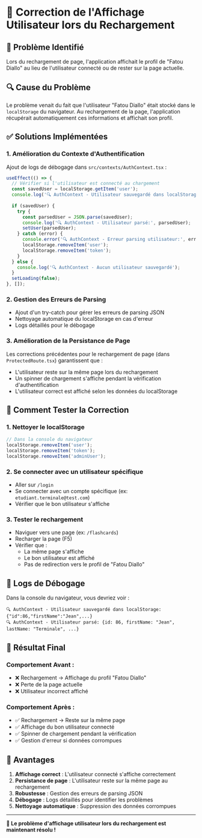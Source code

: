 # 🔧 Correction de l'Affichage Utilisateur lors du Rechargement

## 🎯 **Problème Identifié**

Lors du rechargement de page, l'application affichait le profil de "Fatou Diallo" au lieu de l'utilisateur connecté ou de rester sur la page actuelle.

## 🔍 **Cause du Problème**

Le problème venait du fait que l'utilisateur "Fatou Diallo" était stocké dans le `localStorage` du navigateur. Au rechargement de la page, l'application récupérait automatiquement ces informations et affichait son profil.

## ✅ **Solutions Implémentées**

### **1. Amélioration du Contexte d'Authentification**

Ajout de logs de débogage dans `src/contexts/AuthContext.tsx` :

```typescript
useEffect(() => {
  // Vérifier si l'utilisateur est connecté au chargement
  const savedUser = localStorage.getItem('user');
  console.log('🔍 AuthContext - Utilisateur sauvegardé dans localStorage:', savedUser);
  
  if (savedUser) {
    try {
      const parsedUser = JSON.parse(savedUser);
      console.log('🔍 AuthContext - Utilisateur parsé:', parsedUser);
      setUser(parsedUser);
    } catch (error) {
      console.error('🔍 AuthContext - Erreur parsing utilisateur:', error);
      localStorage.removeItem('user');
      localStorage.removeItem('token');
    }
  } else {
    console.log('🔍 AuthContext - Aucun utilisateur sauvegardé');
  }
  setLoading(false);
}, []);
```

### **2. Gestion des Erreurs de Parsing**

- Ajout d'un try-catch pour gérer les erreurs de parsing JSON
- Nettoyage automatique du localStorage en cas d'erreur
- Logs détaillés pour le débogage

### **3. Amélioration de la Persistance de Page**

Les corrections précédentes pour le rechargement de page (dans `ProtectedRoute.tsx`) garantissent que :
- L'utilisateur reste sur la même page lors du rechargement
- Un spinner de chargement s'affiche pendant la vérification d'authentification
- L'utilisateur correct est affiché selon les données du localStorage

## 🧪 **Comment Tester la Correction**

### **1. Nettoyer le localStorage**
```javascript
// Dans la console du navigateur
localStorage.removeItem('user');
localStorage.removeItem('token');
localStorage.removeItem('adminUser');
```

### **2. Se connecter avec un utilisateur spécifique**
- Aller sur `/login`
- Se connecter avec un compte spécifique (ex: `etudiant.terminale@test.com`)
- Vérifier que le bon utilisateur s'affiche

### **3. Tester le rechargement**
- Naviguer vers une page (ex: `/flashcards`)
- Recharger la page (F5)
- Vérifier que :
  - La même page s'affiche
  - Le bon utilisateur est affiché
  - Pas de redirection vers le profil de "Fatou Diallo"

## 📝 **Logs de Débogage**

Dans la console du navigateur, vous devriez voir :
```
🔍 AuthContext - Utilisateur sauvegardé dans localStorage: {"id":86,"firstName":"Jean",...}
🔍 AuthContext - Utilisateur parsé: {id: 86, firstName: "Jean", lastName: "Terminale", ...}
```

## 🎯 **Résultat Final**

### **Comportement Avant :**
- ❌ Rechargement → Affichage du profil "Fatou Diallo"
- ❌ Perte de la page actuelle
- ❌ Utilisateur incorrect affiché

### **Comportement Après :**
- ✅ Rechargement → Reste sur la même page
- ✅ Affichage du bon utilisateur connecté
- ✅ Spinner de chargement pendant la vérification
- ✅ Gestion d'erreur si données corrompues

## 🚀 **Avantages**

1. **Affichage correct** : L'utilisateur connecté s'affiche correctement
2. **Persistance de page** : L'utilisateur reste sur la même page au rechargement
3. **Robustesse** : Gestion des erreurs de parsing JSON
4. **Débogage** : Logs détaillés pour identifier les problèmes
5. **Nettoyage automatique** : Suppression des données corrompues

---

**🎉 Le problème d'affichage utilisateur lors du rechargement est maintenant résolu !**

